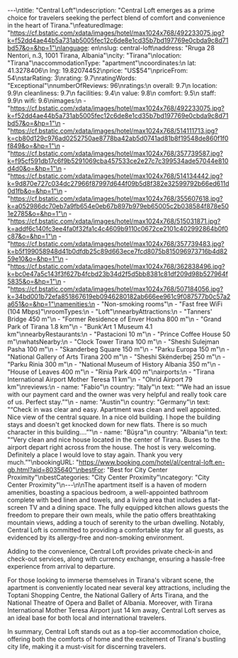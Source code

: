 ---\ntitle: "Central Loft"\ndescription: "Central Loft emerges as a prime choice for travelers seeking the perfect blend of comfort and convenience in the heart of Tirana."\nfeaturedImage: "https://cf.bstatic.com/xdata/images/hotel/max1024x768/492233075.jpg?k=f52dd4ae44b5a731ab5005fec12c6de8e1cd35b7bd197769e0cbda9c8d71bd57&o=&hp=1"\nlanguage: en\nslug: central-loft\naddress: "Rruga 28 Nentori, n.3, 1001 Tirana, Albania"\ncity: "Tirana"\nlocation: "Tirana"\naccommodationType: "apartment"\ncoordinates:\n  lat: 41.3278406\n  lng: 19.82074452\nprice: "US$54"\npriceFrom: 54\nstarRating: 3\nrating: 9.7\nratingWords: "Exceptional"\nnumberOfReviews: 96\nratings:\n  overall: 9.7\n  location: 9.9\n  cleanliness: 9.7\n  facilities: 9.4\n  value: 9.8\n  comfort: 9.5\n  staff: 9.9\n  wifi: 9.6\nimages:\n  - "https://cf.bstatic.com/xdata/images/hotel/max1024x768/492233075.jpg?k=f52dd4ae44b5a731ab5005fec12c6de8e1cd35b7bd197769e0cbda9c8d71bd57&o=&hp=1"\n  - "https://cf.bstatic.com/xdata/images/hotel/max1024x768/514111713.jpg?k=cb80d129c976ad0252750ae8778ba42ab5d0741ad81b8f19548de860f1f0f849&o=&hp=1"\n  - "https://cf.bstatic.com/xdata/images/hotel/max1024x768/357739587.jpg?k=f95cf591db17c6f9b5291069cba457533ce2e27c7c399534ade57044e810d4d0&o=&hp=1"\n  - "https://cf.bstatic.com/xdata/images/hotel/max1024x768/514134442.jpg?k=9d870e727c034dc27966f87997d644f09b5d8f382e32599792b66ed611d0d1fb&o=&hp=1"\n  - "https://cf.bstatic.com/xdata/images/hotel/max1024x768/355607618.jpg?k=a052986dc70eb7a9fb654e0eb67b897b979eb65005c2b038584f878e501e2785&o=&hp=1"\n  - "https://cf.bstatic.com/xdata/images/hotel/max1024x768/515031871.jpg?k=addf6c140fc3ee4fa0f32fa1c4c4609b9110c0672ce2101c402992864b0f0c87&o=&hp=1"\n  - "https://cf.bstatic.com/xdata/images/hotel/max1024x768/357739483.jpg?k=b5f199058948d41b0dfdb25c89d663ece7fcd8075b815096973716b4d8259e10&o=&hp=1"\n  - "https://cf.bstatic.com/xdata/images/hotel/max1024x768/362838496.jpg?k=bc0e47a5c143f3f627b4fcbd23b34d2f5d5bb8381c81df209d98b527964f5835&o=&hp=1"\n  - "https://cf.bstatic.com/xdata/images/hotel/max1024x768/507184056.jpg?k=34bd001b72efa851867619eb0946280182ab666ee961c9f087577b0c57a2a651&o=&hp=1"\namenities:\n  - "Non-smoking rooms"\n  - "Fast free WiFi (104 Mbps)"\nroomTypes:\n  - "Loft"\nnearbyAttractions:\n  - "Tanners' Bridge 450 m"\n  - "Former Residence of Enver Hoxha 800 m"\n  - "Grand Park of Tirana 1.8 km"\n  - "Bunk'Art 1 Museum 4.1 km"\nnearbyRestaurants:\n  - "Pastacioni 10 m"\n  - "Prince Coffee House 50 m"\nwhatsNearby:\n  - "Clock Tower Tirana 100 m"\n  - "Sheshi Sulejman Pasha 100 m"\n  - "Skanderbeg Square 150 m"\n  - "Parku Europa 150 m"\n  - "National Gallery of Arts Tirana 200 m"\n  - "Sheshi Skënderbej 250 m"\n  - "Parku Rinia 300 m"\n  - "National Museum of History Albania 350 m"\n  - "House of Leaves 400 m"\n  - "Rinia Park 400 m"\nairports:\n  - "Tirana International Airport Mother Teresa 11 km"\n  - "Ohrid Airport 79 km"\nreviews:\n  - name: "Fabio"\n    country: "Italy"\n    text: "“We had an issue with our payment card and the owner was very helpful and really took care of us. Perfect stay.”"\n  - name: "Austin"\n    country: "Germany"\n    text: "“Check in was clear and easy. Apartment was clean and well appointed. Nice view of the central square. In a nice old building. I hope the building stays and doesn't get knocked down for new flats. There is so much character in this building....”"\n  - name: "Büşra"\n    country: "Albania"\n    text: "“Very clean and nice house located in the center of Tirana. Buses to the airport depart right across from the house. The host is very welcoming. Definitely a place I would love to stay again. Thank you very much.”"\nbookingURL: "https://www.booking.com/hotel/al/central-loft.en-gb.html?aid=8035640"\nbestFor: "Best for City Center Proximity"\nbestCategories: "City Center Proximity"\ncategory: "City Center Proximity"\n---\n\nThe apartment itself is a haven of modern amenities, boasting a spacious bedroom, a well-appointed bathroom complete with bed linen and towels, and a living area that includes a flat-screen TV and a dining space. The fully equipped kitchen allows guests the freedom to prepare their own meals, while the patio offers breathtaking mountain views, adding a touch of serenity to the urban dwelling. Notably, Central Loft is committed to providing a comfortable stay for all guests, as evidenced by its allergy-free and non-smoking environment.

Adding to the convenience, Central Loft provides private check-in and check-out services, along with currency exchange, ensuring a hassle-free experience from arrival to departure. 

For those looking to immerse themselves in Tirana's vibrant scene, the apartment is conveniently located near several key attractions, including the Toptani Shopping Centre, the National Gallery of Arts Tirana, and the National Theatre of Opera and Ballet of Albania. Moreover, with Tirana International Mother Teresa Airport just 14 km away, Central Loft serves as an ideal base for both local and international travelers.

In summary, Central Loft stands out as a top-tier accommodation choice, offering both the comforts of home and the excitement of Tirana's bustling city life, making it a must-visit for discerning travelers.